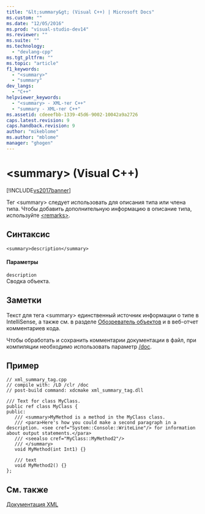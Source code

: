 ```yaml
---
title: "&lt;summary&gt; (Visual C++) | Microsoft Docs"
ms.custom: ""
ms.date: "12/05/2016"
ms.prod: "visual-studio-dev14"
ms.reviewer: ""
ms.suite: ""
ms.technology: 
  - "devlang-cpp"
ms.tgt_pltfrm: ""
ms.topic: "article"
f1_keywords: 
  - "<summary>"
  - "summary"
dev_langs: 
  - "C++"
helpviewer_keywords: 
  - "<summary> - XML-тег C++"
  - "summary - XML-тег C++"
ms.assetid: cdeeefbb-1339-45d6-9002-10042a9a2726
caps.latest.revision: 9
caps.handback.revision: 9
author: "mikeblome"
ms.author: "mblome"
manager: "ghogen"
---
```

# &lt;summary&gt; (Visual C++)
[!INCLUDE[vs2017banner](../assembler/inline/includes/vs2017banner.md)]

Тег \<summary\> следует использовать для описания типа или члена типа.  Чтобы добавить дополнительную информацию в описание типа, используйте [\<remarks\>](../ide/remarks-visual-cpp.md).  
  
## Синтаксис  
  
```  
<summary>description</summary>  
```  
  
#### Параметры  
 `description`  
 Сводка объекта.  
  
## Заметки  
 Текст для тега \<summary\> единственный источник информации о типе в IntelliSense, а также см. в разделе [Обозреватель объектов](http://msdn.microsoft.com/ru-ru/f89acfc5-1152-413d-9f56-3dc16e3f0470) и в веб\-отчет комментариев кода.  
  
 Чтобы обработать и сохранить комментарии документации в файл, при компиляции необходимо использовать параметр [\/doc](../build/reference/doc-process-documentation-comments-c-cpp.md).  
  
## Пример  
  
```  
// xml_summary_tag.cpp  
// compile with: /LD /clr /doc  
// post-build command: xdcmake xml_summary_tag.dll  
  
/// Text for class MyClass.  
public ref class MyClass {  
public:  
   /// <summary>MyMethod is a method in the MyClass class.  
   /// <para>Here's how you could make a second paragraph in a description. <see cref="System::Console::WriteLine"/> for information about output statements.</para>  
   /// <seealso cref="MyClass::MyMethod2"/>  
   /// </summary>  
   void MyMethod(int Int1) {}  
  
   /// text  
   void MyMethod2() {}  
};  
```  
  
## См. также  
 [Документация XML](../ide/xml-documentation-visual-cpp.md)